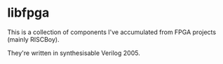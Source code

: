libfpga
=======

This is a collection of components I've accumulated from FPGA projects (mainly RISCBoy).

They're written in synthesisable Verilog 2005.
